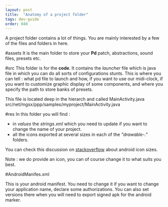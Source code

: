 ```yaml
---
layout: post
title:  "Anatomy of a project folder"
tags: dev-guide
order: 040
---
```


A project folder contains a lot of things. You are mainly interested by a few of the files and folders in here.

#assets
It is the main folder to store your **Pd** patch, abstractions, sound files, presets etc. 

#src
This folder is for the **code**. It contains the *launcher* file which is java file in which you can do all sorts of configurations stunts. This is where you can tell : what pd file to launch and how, if you want to use our midi-clock, if you want to customize graphic display of some components, and where you specify the path to store banks of presets.

This file is located deep in the hierarch and called MainActivity.java
src/net/mgsx/ppp/samples/myproject/MainActivity.java

#res
In this folder you will find :

* in *values* the *strings.xml* which you need to update if you want to change the name of your project.
* all the icons exported at several sizes in each of the *"drawable-."* folders.

You can check this discussion on [stackoverflow](http://stackoverflow.com/questions/12768128/android-launcher-icon-size) about android icon sizes.

Note : we do provide an icon, you can of course change it to what suits you best.

#AndroidManifes.xml

This is your android manifest. You need to change it if you want to change your application name, declare some authorizations.
You can also set versions there when you will need to export signed apk for the android marker.
